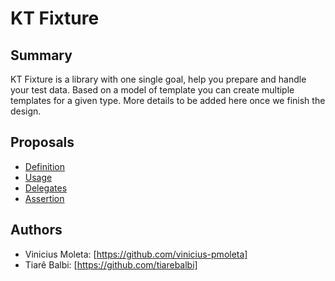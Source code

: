 # KT Fixture

## Summary 
KT Fixture is a library with one single goal, help you prepare and handle your test data. Based on a model of template you can create multiple templates for a given type. More details to be added here once we finish the design.

## Proposals 
- [Definition]
- [Usage]
- [Delegates]
- [Assertion]

## Authors
- Vinicius Moleta: [https://github.com/vinicius-pmoleta]
- Tiarê Balbi: [https://github.com/tiarebalbi]

[Definition]: proposals/template_definition.md
[Usage]: proposals/templates_usage.md
[Delegates]: proposals/templates_delegate.md
[Assertion]: proposals/assertion_equality.md
[https://github.com/tiarebalbi]: https://github.com/tiarebalbi
[https://github.com/vinicius-pmoleta]: https://github.com/vinicius-pmoleta
